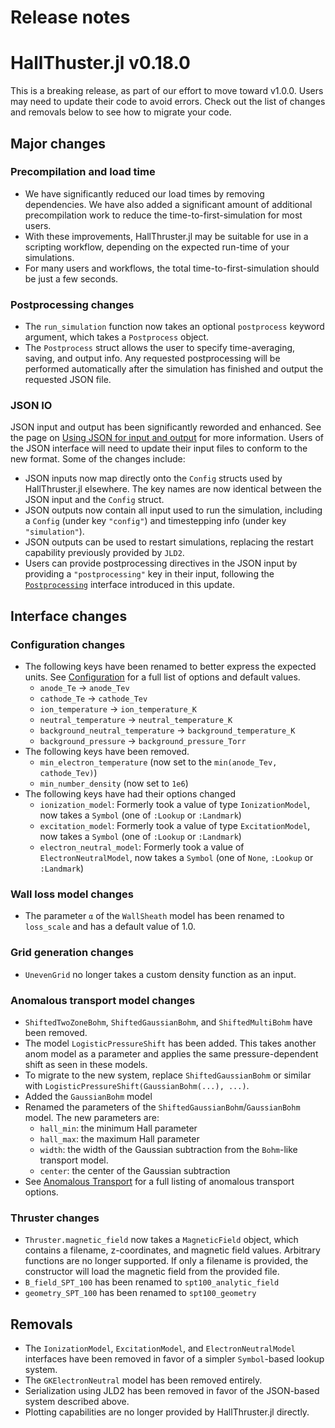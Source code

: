 # Release notes

# HallThuster.jl v0.18.0

This is a breaking release, as part of our effort to move toward v1.0.0.
Users may need to update their code to avoid errors. 
Check out the list of changes and removals below to see how to migrate your code.

## Major changes

### Precompilation and load time
- We have significantly reduced our load times by removing dependencies. We have also added a significant amount of additional precompilation work to reduce the time-to-first-simulation for most users.
- With these improvements, HallThruster.jl may be suitable for use in a scripting workflow, depending on the expected run-time of your simulations.
- For many users and workflows, the total time-to-first-simulation should be just a few seconds.

### Postprocessing changes
- The `run_simulation` function now takes an optional `postprocess` keyword argument, which takes a `Postprocess` object.
- The `Postprocess` struct allows the user to specify time-averaging, saving, and output info. Any requested postprocessing will be performed automatically after the simulation has finished and output the requested JSON file.

### JSON IO
JSON input and output has been significantly reworded and enhanced. 
See the page on [Using JSON for input and output](@ref) for more information.
Users of the JSON interface will need to update their input files to conform to the new format.
Some of the changes include:
- JSON inputs now map directly onto the `Config` structs used by HallThruster.jl elsewhere. The key names are now identical between the JSON input and the `Config` struct.
- JSON outputs now contain all input used to run the simulation, including a `Config` (under key `"config"`) and timestepping info (under key `"simulation"`).
- JSON outputs can be used to restart simulations, replacing the restart capability previously provided by `JLD2`.
- Users can provide postprocessing directives in the JSON input by providing a `"postprocessing"` key in their input, following the [`Postprocessing`](@ref) interface introduced in this update.

## Interface changes

### Configuration changes
- The following keys have been renamed to better express the expected units. See [Configuration](@ref) for a full list of options and default values.
    - `anode_Te` -> `anode_Tev`
    - `cathode_Te` -> `cathode_Tev`
    - `ion_temperature` -> `ion_temperature_K`
    - `neutral_temperature` -> `neutral_temperature_K`
    - `background_neutral_temperature` -> `background_temperature_K`
    - `background_pressure` -> `background_pressure_Torr`
- The following keys have been removed.
    - `min_electron_temperature` (now set to the `min(anode_Tev, cathode_Tev)`)
    - `min_number_density` (now set to `1e6`)
- The following keys have had their options changed
    - `ionization_model`: Formerly took a value of type `IonizationModel`, now takes a `Symbol` (one of `:Lookup` or `:Landmark`)
    - `excitation_model`: Formerly took a value of type `ExcitationModel`, now takes a `Symbol` (one of `:Lookup` or `:Landmark`)
    - `electron_neutral_model`: Formerly took a value of `ElectronNeutralModel`, now takes a `Symbol` (one of `None`, `:Lookup` or `:Landmark`)

### Wall loss model changes
- The parameter `α` of the `WallSheath` model has been renamed to `loss_scale` and has a default value of 1.0.

### Grid generation changes
- `UnevenGrid` no longer takes a custom density function as an input.

### Anomalous transport model changes
- `ShiftedTwoZoneBohm`, `ShiftedGaussianBohm`, and `ShiftedMultiBohm` have been removed.
- The model `LogisticPressureShift` has been added. This takes another anom model as a parameter and applies the same pressure-dependent shift as seen in these models.
- To migrate to the new system, replace `ShiftedGaussianBohm` or similar with `LogisticPressureShift(GaussianBohm(...), ...)`.
- Added the `GaussianBohm` model
- Renamed the parameters of the `ShiftedGaussianBohm`/`GaussianBohm` model. The new parameters are:
    - `hall_min`: the minimum Hall parameter
    - `hall_max`: the maximum Hall parameter
    - `width`: the width of the Gaussian subtraction from the `Bohm`-like transport model.
    - `center`: the center of the Gaussian subtraction
- See [Anomalous Transport](@ref) for a full listing of anomalous transport options.

### Thruster changes
- `Thruster.magnetic_field` now takes a `MagneticField` object, which contains a filename, z-coordinates, and magnetic field values. Arbitrary functions are no longer supported. If only a filename is provided, the constructor will load the magnetic field from the provided file.
- `B_field_SPT_100` has been renamed to `spt100_analytic_field`
- `geometry_SPT_100` has been renamed to `spt100_geometry`

## Removals
- The `IonizationModel`, `ExcitationModel`, and `ElectronNeutralModel` interfaces have been removed in favor of a simpler `Symbol`-based lookup system.
- The `GKElectronNeutral` model has been removed entirely.
- Serialization using JLD2 has been removed in favor of the JSON-based system described above.
- Plotting capabilities are no longer provided by HallThruster.jl directly. 


